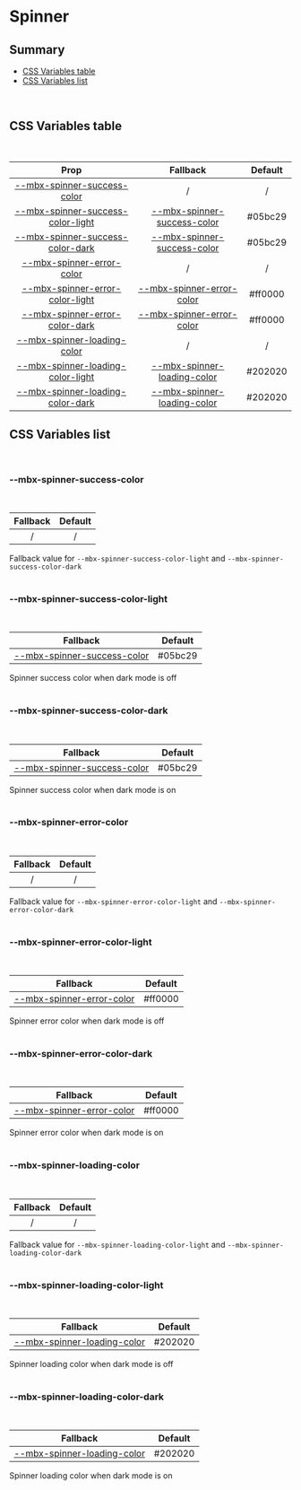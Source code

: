 # Spinner

## Summary

- [CSS Variables table](#css-variables-table)
- [CSS Variables list](#css-variables-list)

<br>

## CSS Variables table

<br>

| <div style='text-align:center;margin:auto;'>Prop</div>                                                                    | <div style='text-align:center;margin:auto;'>Fallback</div>                                                    | <div style='text-align:center;margin:auto;'>Default</div> |
| ------------------------------------------------------------------------------------------------------------------------- | ------------------------------------------------------------------------------------------------------------- | --------------------------------------------------------- |
| <div style='text-align:center;margin:auto;'>[--mbx-spinner-success-color](#--mbx-spinner-success-color)</div>             | <div style='text-align:center;margin:auto;'>/</div>                                                           | <div style='text-align:center;margin:auto;'>/</div>       |
| <div style='text-align:center;margin:auto;'>[--mbx-spinner-success-color-light](#--mbx-spinner-success-color-light)</div> | <div style='text-align:center;margin:auto;'>[--mbx-spinner-success-color](#--mbx-spinner-success-color)</div> | <div style='text-align:center;margin:auto;'>#05bc29</div> |
| <div style='text-align:center;margin:auto;'>[--mbx-spinner-success-color-dark](#--mbx-spinner-success-color-dark)</div>   | <div style='text-align:center;margin:auto;'>[--mbx-spinner-success-color](#--mbx-spinner-success-color)</div> | <div style='text-align:center;margin:auto;'>#05bc29</div> |
| <div style='text-align:center;margin:auto;'>[--mbx-spinner-error-color](#--mbx-spinner-error-color)</div>                 | <div style='text-align:center;margin:auto;'>/</div>                                                           | <div style='text-align:center;margin:auto;'>/</div>       |
| <div style='text-align:center;margin:auto;'>[--mbx-spinner-error-color-light](#--mbx-spinner-error-color-light)</div>     | <div style='text-align:center;margin:auto;'>[--mbx-spinner-error-color](#--mbx-spinner-error-color)</div>     | <div style='text-align:center;margin:auto;'>#ff0000</div> |
| <div style='text-align:center;margin:auto;'>[--mbx-spinner-error-color-dark](#--mbx-spinner-error-color-dark)</div>       | <div style='text-align:center;margin:auto;'>[--mbx-spinner-error-color](#--mbx-spinner-error-color)</div>     | <div style='text-align:center;margin:auto;'>#ff0000</div> |
| <div style='text-align:center;margin:auto;'>[--mbx-spinner-loading-color](#--mbx-spinner-loading-color)</div>             | <div style='text-align:center;margin:auto;'>/</div>                                                           | <div style='text-align:center;margin:auto;'>/</div>       |
| <div style='text-align:center;margin:auto;'>[--mbx-spinner-loading-color-light](#--mbx-spinner-loading-color-light)</div> | <div style='text-align:center;margin:auto;'>[--mbx-spinner-loading-color](#--mbx-spinner-loading-color)</div> | <div style='text-align:center;margin:auto;'>#202020</div> |
| <div style='text-align:center;margin:auto;'>[--mbx-spinner-loading-color-dark](#--mbx-spinner-loading-color-dark)</div>   | <div style='text-align:center;margin:auto;'>[--mbx-spinner-loading-color](#--mbx-spinner-loading-color)</div> | <div style='text-align:center;margin:auto;'>#202020</div> |

## CSS Variables list

<br>

### --mbx-spinner-success-color

<br>

| <div style='text-align:center;margin:auto;'>Fallback</div> | <div style='text-align:center;margin:auto;'>Default</div> |
| ---------------------------------------------------------- | --------------------------------------------------------- |
| <div style='text-align:center;margin:auto;'>/</div>        | <div style='text-align:center;margin:auto;'>/</div>       |

Fallback value for `--mbx-spinner-success-color-light` and `--mbx-spinner-success-color-dark`<br><br>

### --mbx-spinner-success-color-light

<br>

| <div style='text-align:center;margin:auto;'>Fallback</div>                                                    | <div style='text-align:center;margin:auto;'>Default</div> |
| ------------------------------------------------------------------------------------------------------------- | --------------------------------------------------------- |
| <div style='text-align:center;margin:auto;'>[--mbx-spinner-success-color](#--mbx-spinner-success-color)</div> | <div style='text-align:center;margin:auto;'>#05bc29</div> |

Spinner success color when dark mode is off<br><br>

### --mbx-spinner-success-color-dark

<br>

| <div style='text-align:center;margin:auto;'>Fallback</div>                                                    | <div style='text-align:center;margin:auto;'>Default</div> |
| ------------------------------------------------------------------------------------------------------------- | --------------------------------------------------------- |
| <div style='text-align:center;margin:auto;'>[--mbx-spinner-success-color](#--mbx-spinner-success-color)</div> | <div style='text-align:center;margin:auto;'>#05bc29</div> |

Spinner success color when dark mode is on<br><br>

### --mbx-spinner-error-color

<br>

| <div style='text-align:center;margin:auto;'>Fallback</div> | <div style='text-align:center;margin:auto;'>Default</div> |
| ---------------------------------------------------------- | --------------------------------------------------------- |
| <div style='text-align:center;margin:auto;'>/</div>        | <div style='text-align:center;margin:auto;'>/</div>       |

Fallback value for `--mbx-spinner-error-color-light` and `--mbx-spinner-error-color-dark`<br><br>

### --mbx-spinner-error-color-light

<br>

| <div style='text-align:center;margin:auto;'>Fallback</div>                                                | <div style='text-align:center;margin:auto;'>Default</div> |
| --------------------------------------------------------------------------------------------------------- | --------------------------------------------------------- |
| <div style='text-align:center;margin:auto;'>[--mbx-spinner-error-color](#--mbx-spinner-error-color)</div> | <div style='text-align:center;margin:auto;'>#ff0000</div> |

Spinner error color when dark mode is off<br><br>

### --mbx-spinner-error-color-dark

<br>

| <div style='text-align:center;margin:auto;'>Fallback</div>                                                | <div style='text-align:center;margin:auto;'>Default</div> |
| --------------------------------------------------------------------------------------------------------- | --------------------------------------------------------- |
| <div style='text-align:center;margin:auto;'>[--mbx-spinner-error-color](#--mbx-spinner-error-color)</div> | <div style='text-align:center;margin:auto;'>#ff0000</div> |

Spinner error color when dark mode is on<br><br>

### --mbx-spinner-loading-color

<br>

| <div style='text-align:center;margin:auto;'>Fallback</div> | <div style='text-align:center;margin:auto;'>Default</div> |
| ---------------------------------------------------------- | --------------------------------------------------------- |
| <div style='text-align:center;margin:auto;'>/</div>        | <div style='text-align:center;margin:auto;'>/</div>       |

Fallback value for `--mbx-spinner-loading-color-light` and `--mbx-spinner-loading-color-dark`<br><br>

### --mbx-spinner-loading-color-light

<br>

| <div style='text-align:center;margin:auto;'>Fallback</div>                                                    | <div style='text-align:center;margin:auto;'>Default</div> |
| ------------------------------------------------------------------------------------------------------------- | --------------------------------------------------------- |
| <div style='text-align:center;margin:auto;'>[--mbx-spinner-loading-color](#--mbx-spinner-loading-color)</div> | <div style='text-align:center;margin:auto;'>#202020</div> |

Spinner loading color when dark mode is off<br><br>

### --mbx-spinner-loading-color-dark

<br>

| <div style='text-align:center;margin:auto;'>Fallback</div>                                                    | <div style='text-align:center;margin:auto;'>Default</div> |
| ------------------------------------------------------------------------------------------------------------- | --------------------------------------------------------- |
| <div style='text-align:center;margin:auto;'>[--mbx-spinner-loading-color](#--mbx-spinner-loading-color)</div> | <div style='text-align:center;margin:auto;'>#202020</div> |

Spinner loading color when dark mode is on<br><br>
